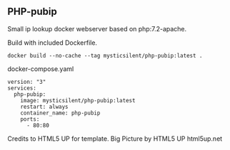 ## PHP-pubip
Small ip lookup docker webserver based on php:7.2-apache.

Build with included Dockerfile.
``` 
docker build --no-cache --tag mysticsilent/php-pubip:latest .
```

docker-compose.yaml
``` 
version: "3"
services:
  php-pubip:
    image: mysticsilent/php-pubip:latest
    restart: always
    container_name: php-pubip
    ports:
      - 80:80
```


Credits to HTML5 UP for template.
Big Picture by HTML5 UP
html5up.net
